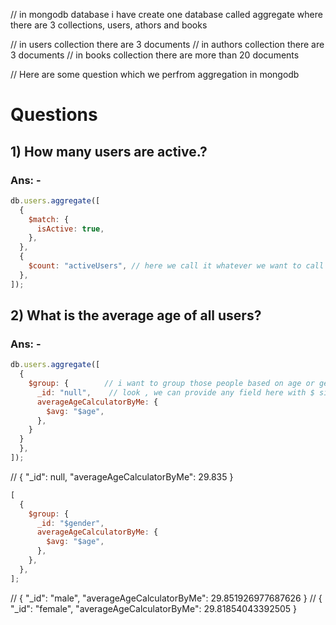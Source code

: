 // in mongodb database i have create one database called aggregate where there are 3 collections, users, athors and books

// in users collection there are 3 documents
// in authors collection there are 3 documents
// in books collection there are more than 20 documents

// Here are some question which we perfrom aggregation in mongodb

# Questions

## 1) How many users are active.?

### Ans: -

```js
db.users.aggregate([
  {
    $match: {
      isActive: true,
    },
  },
  {
    $count: "activeUsers", // here we call it whatever we want to call
  },
]);
```

## 2) What is the average age of all users?

### Ans: -

```js
db.users.aggregate([
  {
    $group: {        // i want to group those people based on age or gender whatever u want
      _id: "null",    // look , we can provide any field here with $ sign or if we want to group them by nothing then we can provide _id: null
      averageAgeCalculatorByMe: {
        $avg: "$age",
      },
    }
  }
  },
]);
```

// {
"\_id": null,
"averageAgeCalculatorByMe": 29.835
}

```js
[
  {
    $group: {
      _id: "$gender",
      averageAgeCalculatorByMe: {
        $avg: "$age",
      },
    },
  },
];
```

// {
"\_id": "male",
"averageAgeCalculatorByMe": 29.851926977687626
}
// {
"\_id": "female",
"averageAgeCalculatorByMe": 29.81854043392505
}
